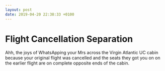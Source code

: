 ```yaml
---
layout: post
date: 2019-04-20 22:38:33 +0100
---
```


# Flight Cancellation Separation

Ahh, the joys of WhatsApping your Mrs across the Virgin Atlantic UC cabin because your original flight was cancelled and the seats they got you on on the earlier flight are on complete opposite ends of the cabin.


